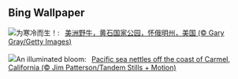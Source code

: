 ## Bing Wallpaper
![](https://www.bing.com/th?id=OHR.BisonSnow_ZH-CN2483472629_UHD.jpg&w=1000)为寒冷而生！:&nbsp;&ensp;[美洲野牛，黄石国家公园，怀俄明州，美国 (© Gary Gray/Getty Images)](https://www.bing.com/th?id=OHR.BisonSnow_ZH-CN2483472629_UHD.jpg)
<br><br/>
![](https://www.bing.com/th?id=OHR.SeaNettles_EN-US6654060294_UHD.jpg&w=1000)An illuminated bloom:&nbsp;&ensp;[Pacific sea nettles off the coast of Carmel, California (© Jim Patterson/Tandem Stills + Motion)](https://www.bing.com/th?id=OHR.SeaNettles_EN-US6654060294_UHD.jpg)
<br><br/>
